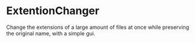 # ExtentionChanger
Change the extensions of a large amount of files at once while preserving the original name, with a simple gui.  
